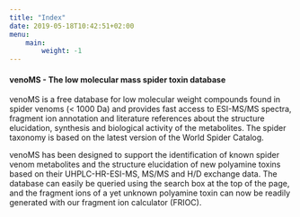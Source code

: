```yaml
---
title: "Index"
date: 2019-05-18T10:42:51+02:00
menu:
    main:
        weight: -1
---
```

#### venoMS - The low molecular mass spider toxin database

venoMS is a free database for low molecular weight compounds found in spider venoms (< 1000 Da) and provides fast access to ESI-MS/MS spectra, fragment ion annotation and literature references about the structure elucidation, synthesis and biological activity of the metabolites. The spider taxonomy is based on the latest version of the World Spider Catalog.

venoMS has been designed to support the identification of known spider venom metabolites and the structure elucidation of new polyamine toxins based on their UHPLC-HR-ESI-MS, MS/MS and H/D exchange data. The database can easily be queried using the search box at the top of the page, and the fragment ions of a yet unknown polyamine toxin can now be readily generated with our fragment ion calculator (FRIOC).
